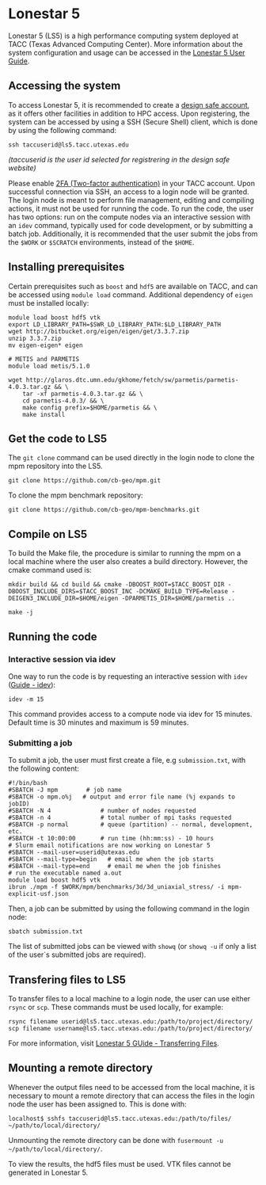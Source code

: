 # Lonestar 5

Lonestar 5 (LS5) is a high performance computing system deployed at TACC (Texas Advanced Computing Center). More information about the system configuration and usage can be accessed in the [Lonestar 5 User Guide](https://portal.tacc.utexas.edu/user-guides/lonestar5).

## Accessing the system

To access Lonestar 5, it is recommended to create a [design safe account](https://www.designsafe-ci.org/account/register/), as it offers other facilities in addition to HPC access. Upon registering, the system can be accessed by using a SSH (Secure Shell) client, which is done by using the following command:


```shell
ssh taccuserid@ls5.tacc.utexas.edu
```

*(taccuserid is the user id selected for registrering in the design safe website)*

Please enable [2FA (Two-factor authentication)](https://portal.tacc.utexas.edu/tutorials/multifactor-authentication) in your TACC account. Upon successful connection via SSH, an access to a login node will be granted. The login node is meant to perform file management, editing and compiling actions, it must not be used for running the code. To run the code, the user has two options: run on the compute nodes via an interactive session with an `idev` command, typically used for code development, or by submitting a batch job. Additionally, it is recommended that the user submit the jobs from the `$WORK` or `$SCRATCH` environments, instead of the `$HOME`.

## Installing prerequisites

Certain prerequisites such as `boost` and `hdf5` are available on TACC, and can be accessed using `module load` command. Additional dependency of `eigen` must be installed locally:

```shell
module load boost hdf5 vtk
export LD_LIBRARY_PATH=$SWR_LD_LIBRARY_PATH:$LD_LIBRARY_PATH
wget http://bitbucket.org/eigen/eigen/get/3.3.7.zip
unzip 3.3.7.zip
mv eigen-eigen* eigen
```

```shell
# METIS and PARMETIS
module load metis/5.1.0

wget http://glaros.dtc.umn.edu/gkhome/fetch/sw/parmetis/parmetis-4.0.3.tar.gz && \
    tar -xf parmetis-4.0.3.tar.gz && \
    cd parmetis-4.0.3/ && \
    make config prefix=$HOME/parmetis && \
    make install
```
## Get the code to LS5

The `git clone` command can be used directly in the login node to clone the mpm repository into the LS5.

```shell
git clone https://github.com/cb-geo/mpm.git
```

To clone the mpm benchmark repository:

```shell
git clone https://github.com/cb-geo/mpm-benchmarks.git
```



## Compile on LS5

To build the Make file, the procedure is similar to running the mpm on a local machine where the user also creates a build directory. However, the cmake command used is:

```shell
mkdir build && cd build && cmake -DBOOST_ROOT=$TACC_BOOST_DIR -DBOOST_INCLUDE_DIRS=$TACC_BOOST_INC -DCMAKE_BUILD_TYPE=Release -DEIGEN3_INCLUDE_DIR=$HOME/eigen -DPARMETIS_DIR=$HOME/parmetis ..

make -j
```
## Running the code

### Interactive session via idev

One way to run the code is by requesting an interactive session with `idev` ([Guide - idev](https://portal.tacc.utexas.edu/user-guides/lonestar5#running-idev)):

```shell
idev -m 15
```

This command provides access to a compute node via idev for 15 minutes. Default time is 30  minutes and maximum is 59 minutes.

### Submitting a job

To submit a job, the user must first create a file, e.g `submission.txt`, with the following content:

```
#!/bin/bash
#SBATCH -J mpm        # job name
#SBATCH -o mpm.o%j   # output and error file name (%j expands to jobID)
#SBATCH -N 4              # number of nodes requested
#SBATCH -n 4              # total number of mpi tasks requested
#SBATCH -p normal         # queue (partition) -- normal, development, etc.
#SBATCH -t 10:00:00       # run time (hh:mm:ss) - 10 hours
# Slurm email notifications are now working on Lonestar 5
#SBATCH --mail-user=userid@utexas.edu
#SBATCH --mail-type=begin   # email me when the job starts
#SBATCH --mail-type=end     # email me when the job finishes
# run the executable named a.out
module load boost hdf5 vtk
ibrun ./mpm -f $WORK/mpm/benchmarks/3d/3d_uniaxial_stress/ -i mpm-explicit-usf.json
```

Then, a job can be submitted by using the following command in the login node:

```shell
sbatch submission.txt
```

The list of submitted jobs can be viewed with `showq` (or `showq -u` if only a list of the user`s submitted jobs are required).

## Transfering files to LS5

To transfer files to a local machine to a login node, the user can use either `rsync` or `scp`. These commands must be used locally, for example:

```shell
rsync filename userid@ls5.tacc.utexas.edu:/path/to/project/directory/
scp filename username@ls5.tacc.utexas.edu:/path/to/project/directory/
```

For more information, visit [Lonestar 5 GUide - Transferring Files](https://portal.tacc.utexas.edu/user-guides/lonestar5#managing-transferring).

## Mounting a remote directory

Whenever the output files need to be accessed from the local machine, it is necessary to mount a remote directory that can access the files in the login node the user has been assigned to. This is done with:

```shell
localhost$ sshfs taccuserid@ls5.tacc.utexas.edu:/path/to/files/ ~/path/to/local/directory/
```

Unmounting the remote directory can be done with `fusermount -u ~/path/to/local/directory/`.

<aside class="notice">
To view the results, the hdf5 files must be used. VTK files cannot be generated in Lonestar 5. 
</aside>
